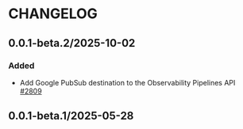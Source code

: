 # CHANGELOG

## 0.0.1-beta.2/2025-10-02

### Added
* Add Google PubSub destination to the Observability Pipelines API [#2809](https://github.com/DataDog/datadog-api-client-typescript/pull/2809)

## 0.0.1-beta.1/2025-05-28
